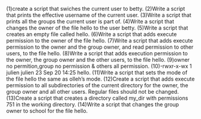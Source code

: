  (1)create a script that swiches the current user to betty.
(2)Write a script that prints the effective username of the current user.
(3)Write a script that prints all the groups the current user is part of.
(4)Write a script that changes the owner of the file hello to the user betty.
(5)Write a script that creates an empty file called hello.
(6)Write a script that adds execute permission to the owner of the file hello.
(7)Write a script that adds execute permission to the owner and the group owner, and read permission to other users, to the file hello.
(8)Write a script that adds execution permission to the owner, the group owner and the other users, to the file hello.
(9)owner no permition,group no permission & others all permission.
(10)-rwxr-x-wx 1 julien julien 23 Sep 20 14:25 hello.
(11)Write a script that sets the mode of the file hello the same as olleh’s mode.
(12)Create a script that adds execute permission to all subdirectories of the current directory for the owner, the group owner and all other users. Regular files should not be changed.
(13)Create a script that creates a directory called my_dir with permissions 751 in the working directory.
(14)Write a script that changes the group owner to school for the file hello.
